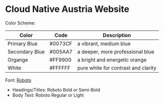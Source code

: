 # Cloud Native Austria Website

Color Scheme:

| Color             | Code      | Description                           |
| ----------------- | --------- | ------------------------------------- |
| Primary Blue      | #0073CF   | a vibrant, medium blue                |
| Secondary Blue    | #005AA7   | a deeper, more professional blue      |
| Organge           | #FF9900   | a bright and energetic orange         |
| White             | #FFFFFF   | pure white for contrast and clarity   |

Font: [Roboto](https://fonts.google.com/specimen/Roboto)

- Headings/Titles: Roboto Bold or Semi-Bold
- Body Text: Roboto Regular or Light

